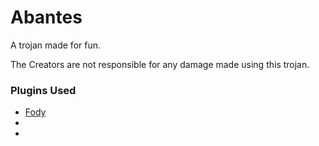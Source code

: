 # Abantes
A trojan made for fun.

The Creators are not responsible for any damage made using this trojan.
### Plugins Used
* [Fody](https://github.com/Fody/Fody)
* 
* 
